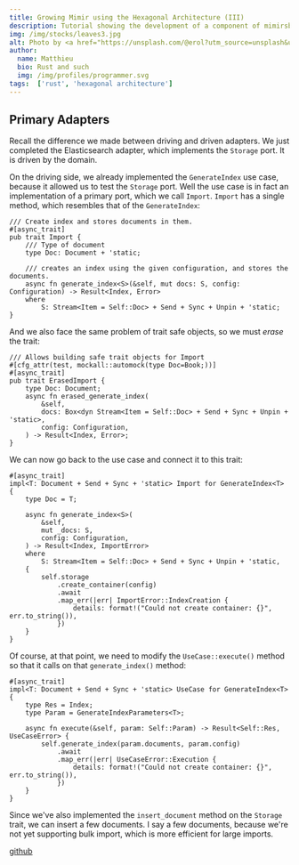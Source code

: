 ```yaml
---
title: Growing Mimir using the Hexagonal Architecture (III)
description: Tutorial showing the development of a component of mimirsbrunn using the hexagonal architecture. This part focuses on usecases and the primary adapter.
img: /img/stocks/leaves3.jpg
alt: Photo by <a href="https://unsplash.com/@erol?utm_source=unsplash&utm_medium=referral&utm_content=creditCopyText">Erol Ahmed</a> on <a href="https://unsplash.com/s/photos/leaves?utm_source=unsplash&utm_medium=referral&utm_content=creditCopyText">Unsplash</a>
author: 
  name: Matthieu
  bio: Rust and such
  img: /img/profiles/programmer.svg
tags:  ['rust', 'hexagonal architecture']
---
```


## Primary Adapters

Recall the difference we made between driving and driven adapters. We just completed the Elasticsearch adapter, which
implements the `Storage` port. It is driven by the domain.

On the driving side, we already implemented the `GenerateIndex` use case, because it allowed us to test the `Storage`
port. Well the use case is in fact an implementation of a primary port, which we call `Import`. `Import` has a single
method, which resembles that of the `GenerateIndex`:

```rust[domain/ports/import.rs]
/// Create index and stores documents in them.
#[async_trait]
pub trait Import {
    /// Type of document
    type Doc: Document + 'static;

    /// creates an index using the given configuration, and stores the documents.
    async fn generate_index<S>(&self, mut docs: S, config: Configuration) -> Result<Index, Error>
    where
        S: Stream<Item = Self::Doc> + Send + Sync + Unpin + 'static;
}
```

And we also face the same problem of trait safe objects, so we must *erase* the trait:

```rust[domain/ports/import.rs]
/// Allows building safe trait objects for Import
#[cfg_attr(test, mockall::automock(type Doc=Book;))]
#[async_trait]
pub trait ErasedImport {
    type Doc: Document;
    async fn erased_generate_index(
        &self,
        docs: Box<dyn Stream<Item = Self::Doc> + Send + Sync + Unpin + 'static>,
        config: Configuration,
    ) -> Result<Index, Error>;
}
```

We can now go back to the use case and connect it to this trait:

```rust[domain/usecases/generate_index.rs]
#[async_trait]
impl<T: Document + Send + Sync + 'static> Import for GenerateIndex<T> {
    type Doc = T;

    async fn generate_index<S>(
        &self,
        mut _docs: S,
        config: Configuration,
    ) -> Result<Index, ImportError>
    where
        S: Stream<Item = Self::Doc> + Send + Sync + Unpin + 'static,
    {
        self.storage
            .create_container(config)
            .await
            .map_err(|err| ImportError::IndexCreation {
                details: format!("Could not create container: {}", err.to_string()),
            })
    }
}
```

Of course, at that point, we need to modify the `UseCase::execute()` method so that it calls on that `generate_index()`
method:

```rust[domain/usecases/generate_index.rs]
#[async_trait]
impl<T: Document + Send + Sync + 'static> UseCase for GenerateIndex<T> {
    type Res = Index;
    type Param = GenerateIndexParameters<T>;

    async fn execute(&self, param: Self::Param) -> Result<Self::Res, UseCaseError> {
        self.generate_index(param.documents, param.config)
            .await
            .map_err(|err| UseCaseError::Execution {
                details: format!("Could not create container: {}", err.to_string()),
            })
    }
}
```

Since we've also implemented the `insert_document` method on the `Storage` trait, we can insert a few documents. I say
a few documents, because we're not yet supporting bulk import, which is more efficient for large imports.

[github](6ee841d)


